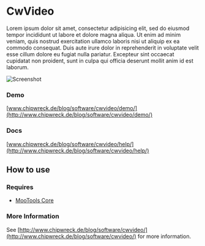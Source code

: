 CwVideo
===========

Lorem ipsum dolor sit amet, consectetur adipisicing elit, sed do eiusmod tempor incididunt ut labore et dolore magna aliqua.
Ut enim ad minim veniam, quis nostrud exercitation ullamco laboris nisi ut aliquip ex ea commodo consequat.
Duis aute irure dolor in reprehenderit in voluptate velit esse cillum dolore eu fugiat nulla pariatur.
Excepteur sint occaecat cupidatat non proident, sunt in culpa qui officia deserunt mollit anim id est laborum.

![Screenshot](http://www.chipwreck.de/blog/wp-content/uploads/...)

### Demo
[www.chipwreck.de/blog/software/cwvideo/demo/](http://www.chipwreck.de/blog/software/cwvideo/demo/)

### Docs
[www.chipwreck.de/blog/software/cwvideo/help/](http://www.chipwreck.de/blog/software/cwvideo/help/)

How to use
----------

### Requires

* [MooTools Core](http://mootools.net/core)

### More Information

See [http://www.chipwreck.de/blog/software/cwvideo/](http://www.chipwreck.de/blog/software/cwvideo/) for more information.
	
